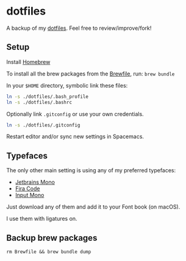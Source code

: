 # dotfiles

A backup of my [dotfiles](https://dotfiles.github.io/).
Feel free to review/improve/fork!

## Setup

Install [Homebrew](https://brew.sh/)

To install all the brew packages from the
[Brewfile](https://github.com/Homebrew/homebrew-bundle),
run: `brew bundle`

In your `$HOME` directory,
symbolic link these files:
```sh
ln -s ./dotfiles/.bash_profile
ln -s ./dotfiles/.bashrc
```

Optionally link `.gitconfig`
or use your own credentials.
```sh
ln -s ./dotfiles/.gitconfig
```

Restart editor
and/or sync new settings in Spacemacs.


## Typefaces

The only other main setting
is using any of my preferred typefaces:
- [Jetbrains Mono](https://www.jetbrains.com/lp/mono/)
- [Fira Code](https://github.com/tonsky/FiraCode)
- [Input Mono](http://input.fontbureau.com)

Just download any of them
and add it to your Font book (on macOS).

I use them with ligatures on.


## Backup brew packages

`rm Brewfile && brew bundle dump`
